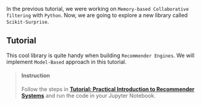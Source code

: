 

In the previous tutorial, we were working on `Memory-based Collaborative filtering` with `Python`. Now, we are going to explore a new library called `Scikit-Surprise`.


## Tutorial

This cool library is quite handy when building `Recommender Engines`. We will implement `Model-Based` approach in this tutorial.


> #### Instruction
> Follow the steps in [**Tutorial: Practical Introduction to Recommender Systems**](https://blog.cambridgespark.com/tutorial-practical-introduction-to-recommender-systems-dbe22848392b) and run the code in your Jupyter Notebook.



